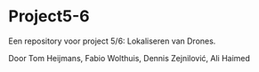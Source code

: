 # Project5-6
Een repository voor project 5/6: Lokaliseren van Drones.

Door 
Tom Heijmans,
Fabio Wolthuis,
Dennis Zejnilović,
Ali Haimed
